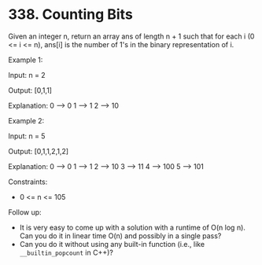 # 338. Counting Bits

Given an integer n, return an array ans of length n + 1 such that for each i (0 <= i <= n), ans[i] is the number of 1's in the binary representation of i.

Example 1:

Input: n = 2

Output: [0,1,1]

Explanation:
0 --> 0
1 --> 1
2 --> 10

Example 2:

Input: n = 5

Output: [0,1,1,2,1,2]

Explanation:
0 --> 0
1 --> 1
2 --> 10
3 --> 11
4 --> 100
5 --> 101


Constraints:

* 0 <= n <= 105


Follow up:

* It is very easy to come up with a solution with a runtime of O(n log n). Can you do it in linear time O(n) and possibly in a single pass?
* Can you do it without using any built-in function (i.e., like `__builtin_popcount` in C++)?
